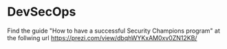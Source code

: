 # DevSecOps

Find the guide "How to have a successful Security Champions program" at the follwing url  https://prezi.com/view/dbqhWYKxAM0xv0ZN12KB/
